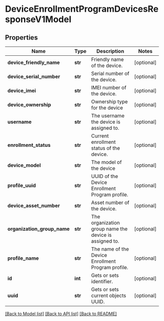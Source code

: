 # DeviceEnrollmentProgramDevicesResponseV1Model

## Properties
Name | Type | Description | Notes
------------ | ------------- | ------------- | -------------
**device_friendly_name** | **str** | Friendly name of the device. | [optional] 
**device_serial_number** | **str** | Serial number of the device. | [optional] 
**device_imei** | **str** | IMEI number of the device. | [optional] 
**device_ownership** | **str** | Ownership type for the device | [optional] 
**username** | **str** | The username the device is assigned to. | [optional] 
**enrollment_status** | **str** | Current enrollment status of the device. | [optional] 
**device_model** | **str** | The model of the device | [optional] 
**profile_uuid** | **str** | UUID of the Device Enrollment Program profile. | [optional] 
**device_asset_number** | **str** | Asset number of the device. | [optional] 
**organization_group_name** | **str** | The organization group name the device is assigned to. | [optional] 
**profile_name** | **str** | The name of the Device Enrollment Program profile. | [optional] 
**id** | **int** | Gets or sets identifier. | [optional] 
**uuid** | **str** | Gets or sets current objects UUID. | [optional] 

[[Back to Model list]](../README.md#documentation-for-models) [[Back to API list]](../README.md#documentation-for-api-endpoints) [[Back to README]](../README.md)


